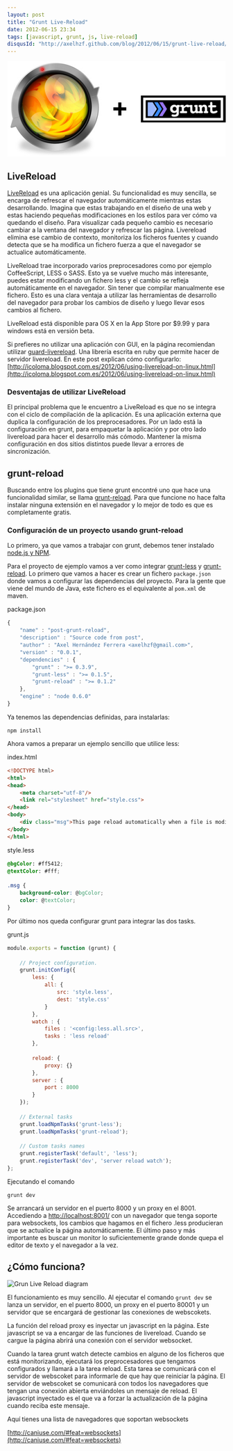 ```yaml
---
layout: post
title: "Grunt Live-Reload"
date: 2012-06-15 23:34
tags: [javascript, grunt, js, live-reload]
disqusId: "http://axelhzf.github.com/blog/2012/06/15/grunt-live-reload/"
---
```


![Grunt Reload](/images/posts/grunt-reload.jpg)

## LiveReload

[LiveReload](http://livereload.com/) es una aplicación genial. Su funcionalidad es muy sencilla, se encarga de refrescar el navegador automáticamente mientras estas desarrollando. Imagina que estas trabajando en el diseño de una web y estas haciendo pequeñas modificaciones en los estilos para ver cómo va quedando el diseño. Para visualizar cada pequeño cambio es necesario cambiar a la ventana del navegador y refrescar las página. Livereload elimina ese cambio de contexto, monitoriza los ficheros fuentes y cuando detecta que se ha modifica un fichero fuerza a que el navegador se actualice automáticamente.


LiveReload trae incorporado varios preprocesadores como por ejemplo CoffeeScript, LESS o SASS. Esto ya se vuelve mucho más interesante, puedes estar modificando un fichero less y el cambio se refleja automáticamente en el navegador. Sin tener que compilar manualmente ese fichero. Esto es una clara ventaja a utilizar las herramientas de desarrollo del navegador para probar los cambios de diseño y luego llevar esos cambios al fichero.

LiveReload está disponible para OS X en la App Store por $9.99 y para windows está en versión beta. 

Si prefieres no utilizar una aplicación con GUI, en la página recomiendan utilizar [guard-livereload](https://github.com/guard/guard-livereload). Una librería escrita en ruby que permite hacer de servidor livereload. En este post explican cómo configurarlo: [http://icoloma.blogspot.com.es/2012/06/using-livereload-on-linux.html](http://icoloma.blogspot.com.es/2012/06/using-livereload-on-linux.html)

### Desventajas de utilizar LiveReload

El principal problema que le encuentro a LiveReload es que no se integra con el ciclo de compilación de la aplicación. Es una aplicación externa que duplica la configuración de los preprocesadores. Por un lado está la configuración en grunt, para empaquetar la aplicación y por otro lado livereload para hacer el desarrollo más cómodo. Mantener la misma configuración en dos sitios distintos puede llevar a errores de sincronización.

## grunt-reload

Buscando entre los plugins que tiene grunt encontré uno que hace una funcionalidad similar,  se llama [grunt-reload](https://github.com/webxl/grunt-reload). Para que funcione no hace falta instalar ninguna extensión en el navegador y lo mejor de todo es que es completamente gratis.

### Configuración de un proyecto usando grunt-reload

Lo primero, ya que vamos a trabajar con grunt, debemos tener instalado [node.js y NPM](http://nodejs.org/#download).

Para el proyecto de ejemplo vamos a ver como integrar [grunt-less](https://github.com/jharding/grunt-less) y [grunt-reload](https://github.com/webxl/grunt-reload). Lo primero que vamos a hacer es crear un fichero `package.json` donde vamos a configurar las dependencias del proyecto. Para la gente que viene del mundo de Java, este fichero es el equivalente al `pom.xml` de maven.

package.json
```javascript
{
    "name" : "post-grunt-reload",
    "description" : "Source code from post",
    "author" : "Axel Hernández Ferrera <axelhzf@gmail.com>",
    "version" : "0.0.1",
    "dependencies" : {
        "grunt" : ">= 0.3.9",
        "grunt-less" : ">= 0.1.5",
        "grunt-reload" : ">= 0.1.2"
    },
    "engine" : "node 0.6.0"
}
```

Ya tenemos las dependencias definidas, para instalarlas:

    npm install

Ahora vamos a preparar un ejemplo sencillo que utilice less:

index.html
```html
<!DOCTYPE html>
<html>
<head>
    <meta charset="utf-8"/>
    <link rel="stylesheet" href="style.css">
</head>
<body>
    <div class="msg">This page reload automatically when a file is modified :D</div>
</body>
</html>
```

style.less
```css
@bgColor: #ff5412;
@textColor: #fff;

.msg {
    background-color: @bgColor;
    color: @textColor;
}
```

Por último nos queda configurar grunt para integrar las dos tasks.

grunt.js
```javascript
module.exports = function (grunt) {

    // Project configuration.
    grunt.initConfig({
        less: {
            all: {
                src: 'style.less',
                dest: 'style.css'
            }
        },
        watch : {
            files : '<config:less.all.src>',
            tasks : 'less reload'
        },

        reload: {
            proxy: {}
        },
        server : {
            port : 8000
        }
    });

    // External tasks
    grunt.loadNpmTasks('grunt-less');
    grunt.loadNpmTasks('grunt-reload');

    // Custom tasks names
    grunt.registerTask('default', 'less');
    grunt.registerTask('dev', 'server reload watch');
};
```

Ejecutando el comando

    grunt dev

Se arrancará un servidor en el puerto 8000 y un proxy en el 8001. Accediendo a [http://localhost:8001/](http://localhost:8001/) con un navegador que tenga soporte para websockets, los cambios que hagamos en el fichero .less producieran que se actualice la página automáticamente. El último paso y más importante es buscar un monitor lo suficientemente grande donde quepa el editor de texto y el navegador a la vez.

## ¿Cómo funciona?

![Grun Live Reload diagram](https://docs.google.com/drawings/pub?id=1cDIetWqZmVvZzag7ec1QhhbNGkbUa-wCCFNWz2cFvL4&amp;w=960&amp;h=720)

El funcionamiento es muy sencillo. Al ejecutar el comando `grunt dev` se lanza un servidor, en el puerto 8000, un proxy en el puerto 80001 y un servidor que se encargará de gestionar las conexiones de webscokets.

La función del reload proxy es inyectar un javascript en la página. Este javascript se va a encargar de las funciones de livereload. Cuando se cargue la página abrirá una conexión con el servidor websocket.

Cuando la tarea grunt watch detecte cambios en alguno de los ficheros que está monitorizando, ejecutará los preprocesadores que tengamos configurados y llamará a la tarea reload. Esta tarea se comunicará con el servidor de webscoket para informarle de que hay que reiniciar la página. El servidor de webscoket se comunicará con todos los navegadores que tengan una conexión abierta enviándoles un mensaje de reload. El javascript inyectado es el que va a forzar la actualización de la página cuando reciba este mensaje.

Aquí tienes una lista de navegadores que soportan websockets

[http://caniuse.com/#feat=websockets](http://caniuse.com/#feat=websockets)

